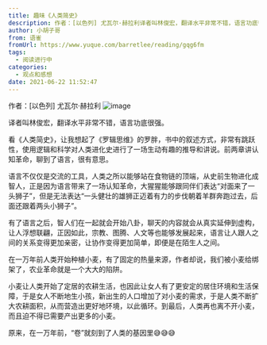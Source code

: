 ```yaml
---
title: 趣味《人类简史》
description: 作者：[以色列] 尤瓦尔·赫拉利译者叫林俊宏，翻译水平非常不错，语言功底很强。看《人类简史》，让我想起了《罗辑思维》的罗胖，书中的叙述方式，非常有跳跃性，使用逻辑和科学对人类进化史进行了一场生动有趣的推导和讲说。前两章讲认知革命，聊到了语言，很有意思。语言不仅仅是交流的工具，人类之所以能够站在...
author: 小胡子哥
from: 语雀
fromUrl: https://www.yuque.com/barretlee/reading/gqg6fm
tags:
  - 阅读进行中
categories:
  - 观点和感想
date: 2021-06-22 11:52:47
---
```


作者：[以色列] 尤瓦尔·赫拉利
![image](https://cdn.jsdelivr.net/gh/barretlee/blog/blog/src/blogimgs/2021/06/22/1624377279837-7e5466f3-0ce6-4084-ba43-8706d2dabd64.png)


译者叫林俊宏，翻译水平非常不错，语言功底很强。

看《人类简史》，让我想起了《罗辑思维》的罗胖，书中的叙述方式，非常有跳跃性，使用逻辑和科学对人类进化史进行了一场生动有趣的推导和讲说。前两章讲认知革命，聊到了语言，很有意思。

语言不仅仅是交流的工具，人类之所以能够站在食物链的顶端，从史前生物进化成智人，正是因为语言带来了一场认知革命，大猩猩能够跟同伴们表达“对面来了一头狮子”，但是无法表达“一头健壮的雄狮正迈着有力的步伐朝着羊群奔跑过去，后面还跟着两头小狮子”。

有了语言之后，智人们在一起就会开始八卦，聊天的内容就会从真实延伸到虚构，让人浮想联翩，正因如此，宗教、图腾、人文等也能够发展起来，语言让人跟人之间的关系变得更加亲密，让协作变得更加简单，即便是在陌生人之间。


在一万年前人类开始种植小麦，有了固定的热量来源，作者却说，我们被小麦给绑架了，农业革命就是一个大大的陷阱。

小麦让人类开始了定居的农耕生活，也因此让女人有了更安定的居住环境和生活保障，于是女人不断地生小孩，新出生的人口增加了对小麦的需求，于是人类不断扩大农耕面积，从而营造出更好地环境，以此循环。到最后，人类再也离不开小麦，而且迫不得已需要产出更多的小麦。

原来，在一万年前，“卷”就刻到了人类的基因里😅😅😅



